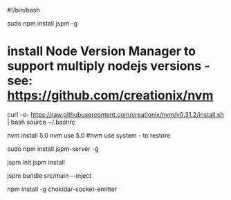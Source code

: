 #!/bin/bash

sudo npm install jspm -g

# install Node Version Manager to support multiply nodejs versions - see: https://github.com/creationix/nvm
curl -o- https://raw.githubusercontent.com/creationix/nvm/v0.31.2/install.sh | bash
source ~/.bashrc

nvm install 5.0
nvm use 5.0
#nvm use system - to restore

sudo npm install jspm-server -g

jspm init
jspm install

jspm bundle src/main --inject

npm install -g chokidar-socket-emitter

